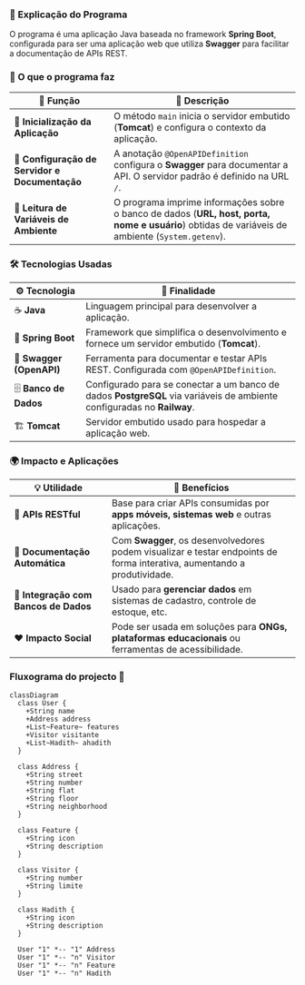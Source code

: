 

### 📝 Explicação do Programa
O programa é uma aplicação Java baseada no framework **Spring Boot**, configurada para ser uma aplicação web que utiliza **Swagger** para facilitar a documentação de APIs REST.

### 🚀 O que o programa faz

| 🏁 Função                      | 📌 Descrição |
|-------------------------------|-------------|
| 🔹 **Inicialização da Aplicação** | O método `main` inicia o servidor embutido (**Tomcat**) e configura o contexto da aplicação. |
| 🔹 **Configuração de Servidor e Documentação** | A anotação `@OpenAPIDefinition` configura o **Swagger** para documentar a API. O servidor padrão é definido na URL `/`. |
| 🔹 **Leitura de Variáveis de Ambiente** | O programa imprime informações sobre o banco de dados (**URL, host, porta, nome e usuário**) obtidas de variáveis de ambiente (`System.getenv`). |

### 🛠️ Tecnologias Usadas

| ⚙️ Tecnologia     | 🎯 Finalidade |
|------------------|-------------|
| ☕ **Java** | Linguagem principal para desenvolver a aplicação. |
| 🌱 **Spring Boot** | Framework que simplifica o desenvolvimento e fornece um servidor embutido (**Tomcat**). |
| 📜 **Swagger (OpenAPI)** | Ferramenta para documentar e testar APIs REST. Configurada com `@OpenAPIDefinition`. |
| 🗄️ **Banco de Dados** | Configurado para se conectar a um banco de dados **PostgreSQL** via variáveis de ambiente configuradas no **Railway**. |
| 🏗️ **Tomcat** | Servidor embutido usado para hospedar a aplicação web. |

### 🌍 Impacto e Aplicações

| 💡 Utilidade                    | 🔎 Benefícios |
|---------------------------------|-------------|
| 📡 **APIs RESTful** | Base para criar APIs consumidas por **apps móveis, sistemas web** e outras aplicações. |
| 📖 **Documentação Automática** | Com **Swagger**, os desenvolvedores podem visualizar e testar endpoints de forma interativa, aumentando a produtividade. |
| 🏬 **Integração com Bancos de Dados** | Usado para **gerenciar dados** em sistemas de cadastro, controle de estoque, etc. |
| ❤️ **Impacto Social** | Pode ser usada em soluções para **ONGs, plataformas educacionais** ou ferramentas de acessibilidade. |

### Fluxograma do projecto 🚀

```mermaid
classDiagram
  class User {
    +String name
    +Address address
    +List~Feature~ features
    +Visitor visitante
    +List~Hadith~ ahadith
  }

  class Address {
    +String street
    +String number
    +String flat
    +String floor
    +String neighborhood
  }

  class Feature {
    +String icon
    +String description
  }

  class Visitor {
    +String number
    +String limite
  }

  class Hadith {
    +String icon
    +String description
  }

  User "1" *-- "1" Address
  User "1" *-- "n" Visitor
  User "1" *-- "n" Feature
  User "1" *-- "n" Hadith
```
